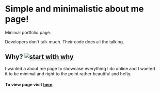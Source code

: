 # Simple and minimalistic about me page!

Minimal portfolio page.

Developers don't talk much. Their code does all the talking.

## Why? [![start with why](https://img.shields.io/badge/start%20with-why%3F-brightgreen.svg?style=flat)](http://www.ted.com/talks/simon_sinek_how_great_leaders_inspire_action)

I wanted a about me page to showcase everything I do online and I wanted it to be minimal and right to the point rather beautiful and hefty.

#### To view page visit [here](https://jai-k-gohil.github.io/)
